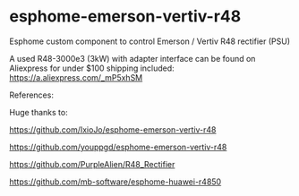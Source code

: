 # esphome-emerson-vertiv-r48
Esphome custom component to control Emerson / Vertiv R48 rectifier (PSU)

A used R48-3000e3 (3kW) with adapter interface can be found on Aliexpress for under $100 shipping included: https://a.aliexpress.com/_mP5xhSM


References:

Huge thanks to:

https://github.com/IxioJo/esphome-emerson-vertiv-r48

https://github.com/youppgd/esphome-emerson-vertiv-r48

https://github.com/PurpleAlien/R48_Rectifier


https://github.com/mb-software/esphome-huawei-r4850

